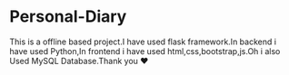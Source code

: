 # Personal-Diary
This is a offline based project.I have used flask framework.In backend i have used Python,In frontend i have used html,css,bootstrap,js.Oh i also Used MySQL Database.Thank you ❤️
